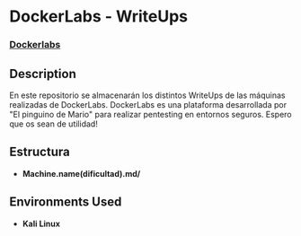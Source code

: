 <h1>DockerLabs - WriteUps</h1>

 ### [Dockerlabs](https://dockerlabs.es/#/)

<h2>Description</h2>
En este repositorio se almacenarán los distintos WriteUps de las máquinas realizadas de DockerLabs.
DockerLabs es una plataforma desarrollada por "El pinguino de Mario" para realizar pentesting en entornos seguros.
Espero que os sean de utilidad!

<br />


<h2>Estructura</h2>

- <b>Machine.name(dificultad).md/</b> 

<h2>Environments Used </h2>

- <b>Kali Linux</b> 
